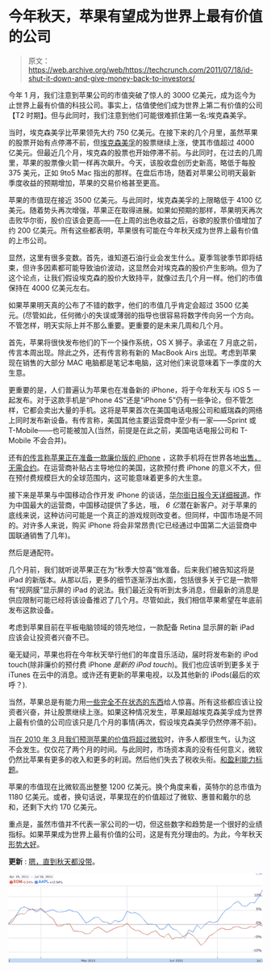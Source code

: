 # 今年秋天，苹果有望成为世界上最有价值的公司

> 原文：<https://web.archive.org/web/https://techcrunch.com/2011/07/18/id-shut-it-down-and-give-money-back-to-investors/>

今年 1 月，我们注意到苹果公司的市值突破了惊人的 3000 亿美元，成为迄今为止世界上最有价值的科技公司。事实上，估值使他们成为世界上第二有价值的公司【T2 时期】。但与此同时，我们注意到他们可能很难抓住第一名:埃克森美孚。

当时，埃克森美孚比苹果领先大约 750 亿美元。在接下来的几个月里，虽然苹果的股票开始有点停滞不前，但[埃克森美孚](https://web.archive.org/web/20230203073307/http://www.google.com/finance?q=NYSE%3AXOM)的股票继续上涨，使其市值超过 4000 亿美元。但最近几个月，埃克森的股票也开始停滞不前。与此同时，在过去的几周里，苹果的股票像火箭一样再次飙升。今天，该股收盘创历史新高，略低于每股 375 美元，正如 9to5 Mac 指出的那样。在盘后市场，随着对苹果公司明天最新季度收益的预期增加，苹果的交易价格甚至更高。

苹果的市值现在接近 3500 亿美元。与此同时，埃克森美孚的上限略低于 4100 亿美元。随着势头再次增强，苹果正在取得进展。如果如预期的那样，苹果明天再次击败华尔街，股价应该会更高——在上周的出色收益之后，谷歌的股票价值增加了约 200 亿美元。所有这些都表明，苹果很有可能在今年秋天成为世界上最有价值的上市公司。

显然，这里有很多变数。首先，谁知道石油行业会发生什么。夏季驾驶季节即将结束，但许多因素都可能导致油价波动，这显然会对埃克森的股价产生影响。但为了这个论点，让我们假设埃克森的股价大致持平，就像过去几个月一样。他们的市值保持在 4000 亿美元左右。

如果苹果明天真的公布了不错的数字，他们的市值几乎肯定会超过 3500 亿美元。(尽管如此，任何微小的失误或薄弱的指导也很容易将数字传向另一个方向。不管怎样，明天实际上并不那么重要。更重要的是未来几周和几个月。

首先，苹果将很快发布他们的下一个操作系统，OS X 狮子。承诺在 7 月底之前，传言本周出现。除此之外，还有传言称有新的 MacBook Airs 出现。考虑到苹果现在销售的大部分 MAC 电脑都是笔记本电脑，这对他们来说意味着下一季度的大生意。

更重要的是，人们普遍认为苹果也在准备新的 iPhone，将于今年秋天与 iOS 5 一起发布。对于这款手机是“iPhone 4S”还是“iPhone 5”仍有一些争论，但不管怎样，它都会卖出大量的手机。这将是苹果首次在美国电话电报公司和威瑞森的网络上同时发布新设备。有传言称，美国其他主要运营商中至少有一家——Sprint 或 T-Mobile——也可能被加入(当然，前提是在此之前，美国电话电报公司和 T-Mobile 不会合并)。

还有[的传言称苹果正在准备一款廉价版的 iPhone](https://web.archive.org/web/20230203073307/https://techcrunch.com/2011/06/27/iphone-5-iphone-lite/) ，这款手机将在世界各地[出售，无需合约](https://web.archive.org/web/20230203073307/https://techcrunch.com/2011/02/10/iphone-nano/)。在运营商补贴占主导地位的美国，这款预付费 iPhone 的意义不大，但在预付费规模巨大的全球范围内，这可能意味着更多的大生意。

接下来是苹果与中国移动合作开发 iPhone 的谈话，[华尔街日报今天详细报道](https://web.archive.org/web/20230203073307/http://online.wsj.com/article/SB10001424052702304223804576447963332660164.html)。作为中国最大的运营商，中国移动提供了多达，哦， *6 亿*潜在新客户。对于苹果的底线来说，这种访问可能是一个真正的游戏规则改变者。但同样，中国市场是不同的。对许多人来说，购买 iPhone 将会非常昂贵(它已经通过中国第二大运营商中国联通销售了几年)。

然后是通配符。

几个月前，我们就听说苹果正在为“秋季大惊喜”做准备。后来我们被告知这将是 iPad 的新版本。从那以后，更多的细节逐渐浮出水面，包括很多关于它是一款带有“视网膜”显示屏的 iPad 的说法。我们最近没有听到太多消息，但最新的消息是供应限制可能已经将该设备推迟了几个月。尽管如此，我们相信苹果希望在年底前发布这款设备。

考虑到苹果目前在平板电脑领域的领先地位，一款配备 Retina 显示屏的新 iPad 应该会让投资者兴奋不已。

毫无疑问，苹果也将在今年秋天举行他们的年度音乐活动，届时将发布新的 iPod touch(除非廉价的预付费 iPhone *是新的 iPod touch*)。我们也应该听到更多关于 iTunes 在云中的消息。或许还有更新的苹果电视，以及其他新的 iPods(最后的欢呼？).

当然，苹果总是有能力用[一些完全不在状态的东西](https://web.archive.org/web/20230203073307/https://techcrunch.com/2011/06/21/the-apple-branded-cake-is-a-lie/)给人惊喜。所有这些都应该让投资者兴奋，并让股票继续上涨。如果这种情况发生，苹果超越埃克森美孚成为世界上最有价值的公司应该只是几个月的事情(再次，假设埃克森美孚仍然停滞不前)。

当[在 2010 年 3 月我们预测苹果的价值将超过微软](https://web.archive.org/web/20230203073307/https://techcrunch.com/2010/03/26/apple-microsoft-stock/)时，许多人都很生气，认为这不会发生。仅仅花了两个月的时间。与此同时，市场资本真的没有任何意义，微软仍然比苹果有更多的收入和更多的利润。然后他们失去了税收头衔。[和盈利能力标题](https://web.archive.org/web/20230203073307/https://techcrunch.com/2011/04/28/apple-microsoft-profit/)。

苹果的市值现在比微软高出整整 1200 亿美元。换个角度来看，英特尔的总市值为 1180 亿美元。或者，换句话说，苹果现在的价值超过了微软、惠普和戴尔的总和，还剩下大约 170 亿美元。

重点是，虽然市值并不代表一家公司的一切，但这些数字和趋势是一个很好的业绩指标。如果苹果成为世界上最有价值的公司，这是有充分理由的。为此，今年秋天[形势大好](https://web.archive.org/web/20230203073307/https://techcrunch.com/2011/03/28/apples-big-fall/)。

**更新** : [嗯，直到秋天都没带](https://web.archive.org/web/20230203073307/https://techcrunch.com/2011/08/09/apple-exxon-valuable-company/)。

![](img/b3b96bef2d484330fa5e69f5ad0a504b.png "xa")